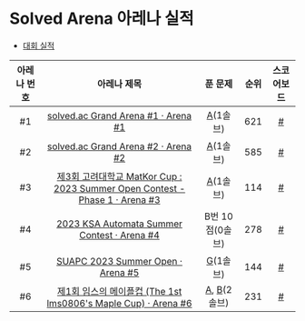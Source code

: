 # Solved Arena 아레나 실적

- <a href='https://github.com/happydm09/Baekjoon-Contest/blob/main/Contest.md'>대회 실적</a>

|아레나 번호|아레나 제목|푼 문제|순위|스코어보드
|:---:|:---:|:---:|:---:|:---:|
|#1|<a href='https://www.acmicpc.net/contest/view/1065'>solved.ac Grand Arena #1 · Arena #1</a>|<a  href='https://github.com/happydm09/Baekjoon-Contest/blob/main/Code/1065-1(A).py'>A</a>(1솔브)|621|<a href='https://scoreboard.solved.ac/?contestId=1065'>#</a>|
|#2|<a href='https://www.acmicpc.net/contest/view/1077'>solved.ac Grand Arena #2 · Arena #2</a>|<a  href='https://github.com/happydm09/Baekjoon-Contest/blob/main/Code/1077-1(A).py'>A</a>(1솔브)|585|<a href='https://scoreboard.solved.ac/?contestId=1077'>#</a>|
|#3|<a href='https://www.acmicpc.net/contest/view/1084'>제3회 고려대학교 MatKor Cup : 2023 Summer Open Contest - Phase 1 · Arena #3</a>|<a  href='https://github.com/happydm09/Baekjoon-Contest/blob/main/Code/1084-1(A).py'>A</a>(1솔브)|114|<a href='https://scoreboard.solved.ac/?contestId=1084'>#</a>|
|#4|<a href='https://www.acmicpc.net/contest/view/1086'>2023 KSA Automata Summer Contest · Arena #4</a>|B번 10점(0솔브)|278|<a href='https://scoreboard.solved.ac/?contestId=1086'>#</a>|
|#5|<a href='https://www.acmicpc.net/contest/view/1106'>SUAPC 2023 Summer Open · Arena #5</a>|<a  href='https://github.com/happydm09/Baekjoon-Contest/blob/main/Code/1106-7(G).py'>G</a>(1솔브)|144|<a href='https://scoreboard.solved.ac/?contestId=1106'>#</a>|
|#6|<a href='https://www.acmicpc.net/contest/view/1088'>제1회 임스의 메이플컵 (The 1st lms0806's Maple Cup) · Arena #6</a>|<a  href='https://github.com/happydm09/Baekjoon-Contest/blob/main/Code/1088-1(A).py'>A</a>, <a  href='https://github.com/happydm09/Baekjoon-Contest/blob/main/Code/1088-2(B).py'>B</a>(2솔브)|231|<a href='https://scoreboard.solved.ac/?contestId=1088'>#</a>|
